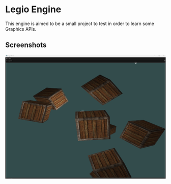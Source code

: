 # Legio Engine

This engine is aimed to be a small project to test in order to learn some Graphics APIs.

## Screenshots

![Early build](https://raw.githubusercontent.com/LegioGroup/Legio-Engine/main/repoData/engine01.png)